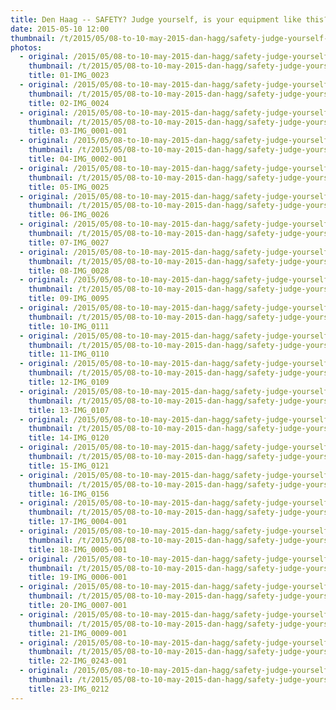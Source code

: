 ```yaml
---
title: Den Haag -- SAFETY? Judge yourself, is your equipment like this?
date: 2015-05-10 12:00
thumbnail: /t/2015/05/08-to-10-may-2015-dan-hagg/safety-judge-yourself-is-your-equipment-like-this/01-img_0023.jpg
photos:
  - original: /2015/05/08-to-10-may-2015-dan-hagg/safety-judge-yourself-is-your-equipment-like-this/01-img_0023.jpg
    thumbnail: /t/2015/05/08-to-10-may-2015-dan-hagg/safety-judge-yourself-is-your-equipment-like-this/01-img_0023.jpg
    title: 01-IMG_0023
  - original: /2015/05/08-to-10-may-2015-dan-hagg/safety-judge-yourself-is-your-equipment-like-this/02-img_0024.jpg
    thumbnail: /t/2015/05/08-to-10-may-2015-dan-hagg/safety-judge-yourself-is-your-equipment-like-this/02-img_0024.jpg
    title: 02-IMG_0024
  - original: /2015/05/08-to-10-may-2015-dan-hagg/safety-judge-yourself-is-your-equipment-like-this/03-img_0001-001.jpg
    thumbnail: /t/2015/05/08-to-10-may-2015-dan-hagg/safety-judge-yourself-is-your-equipment-like-this/03-img_0001-001.jpg
    title: 03-IMG_0001-001
  - original: /2015/05/08-to-10-may-2015-dan-hagg/safety-judge-yourself-is-your-equipment-like-this/04-img_0002-001.jpg
    thumbnail: /t/2015/05/08-to-10-may-2015-dan-hagg/safety-judge-yourself-is-your-equipment-like-this/04-img_0002-001.jpg
    title: 04-IMG_0002-001
  - original: /2015/05/08-to-10-may-2015-dan-hagg/safety-judge-yourself-is-your-equipment-like-this/05-img_0025.jpg
    thumbnail: /t/2015/05/08-to-10-may-2015-dan-hagg/safety-judge-yourself-is-your-equipment-like-this/05-img_0025.jpg
    title: 05-IMG_0025
  - original: /2015/05/08-to-10-may-2015-dan-hagg/safety-judge-yourself-is-your-equipment-like-this/06-img_0026.jpg
    thumbnail: /t/2015/05/08-to-10-may-2015-dan-hagg/safety-judge-yourself-is-your-equipment-like-this/06-img_0026.jpg
    title: 06-IMG_0026
  - original: /2015/05/08-to-10-may-2015-dan-hagg/safety-judge-yourself-is-your-equipment-like-this/07-img_0027.jpg
    thumbnail: /t/2015/05/08-to-10-may-2015-dan-hagg/safety-judge-yourself-is-your-equipment-like-this/07-img_0027.jpg
    title: 07-IMG_0027
  - original: /2015/05/08-to-10-may-2015-dan-hagg/safety-judge-yourself-is-your-equipment-like-this/08-img_0028.jpg
    thumbnail: /t/2015/05/08-to-10-may-2015-dan-hagg/safety-judge-yourself-is-your-equipment-like-this/08-img_0028.jpg
    title: 08-IMG_0028
  - original: /2015/05/08-to-10-may-2015-dan-hagg/safety-judge-yourself-is-your-equipment-like-this/09-img_0095.jpg
    thumbnail: /t/2015/05/08-to-10-may-2015-dan-hagg/safety-judge-yourself-is-your-equipment-like-this/09-img_0095.jpg
    title: 09-IMG_0095
  - original: /2015/05/08-to-10-may-2015-dan-hagg/safety-judge-yourself-is-your-equipment-like-this/10-img_0111.jpg
    thumbnail: /t/2015/05/08-to-10-may-2015-dan-hagg/safety-judge-yourself-is-your-equipment-like-this/10-img_0111.jpg
    title: 10-IMG_0111
  - original: /2015/05/08-to-10-may-2015-dan-hagg/safety-judge-yourself-is-your-equipment-like-this/11-img_0110.jpg
    thumbnail: /t/2015/05/08-to-10-may-2015-dan-hagg/safety-judge-yourself-is-your-equipment-like-this/11-img_0110.jpg
    title: 11-IMG_0110
  - original: /2015/05/08-to-10-may-2015-dan-hagg/safety-judge-yourself-is-your-equipment-like-this/12-img_0109.jpg
    thumbnail: /t/2015/05/08-to-10-may-2015-dan-hagg/safety-judge-yourself-is-your-equipment-like-this/12-img_0109.jpg
    title: 12-IMG_0109
  - original: /2015/05/08-to-10-may-2015-dan-hagg/safety-judge-yourself-is-your-equipment-like-this/13-img_0107.jpg
    thumbnail: /t/2015/05/08-to-10-may-2015-dan-hagg/safety-judge-yourself-is-your-equipment-like-this/13-img_0107.jpg
    title: 13-IMG_0107
  - original: /2015/05/08-to-10-may-2015-dan-hagg/safety-judge-yourself-is-your-equipment-like-this/14-img_0120.jpg
    thumbnail: /t/2015/05/08-to-10-may-2015-dan-hagg/safety-judge-yourself-is-your-equipment-like-this/14-img_0120.jpg
    title: 14-IMG_0120
  - original: /2015/05/08-to-10-may-2015-dan-hagg/safety-judge-yourself-is-your-equipment-like-this/15-img_0121.jpg
    thumbnail: /t/2015/05/08-to-10-may-2015-dan-hagg/safety-judge-yourself-is-your-equipment-like-this/15-img_0121.jpg
    title: 15-IMG_0121
  - original: /2015/05/08-to-10-may-2015-dan-hagg/safety-judge-yourself-is-your-equipment-like-this/16-img_0156.jpg
    thumbnail: /t/2015/05/08-to-10-may-2015-dan-hagg/safety-judge-yourself-is-your-equipment-like-this/16-img_0156.jpg
    title: 16-IMG_0156
  - original: /2015/05/08-to-10-may-2015-dan-hagg/safety-judge-yourself-is-your-equipment-like-this/17-img_0004-001.jpg
    thumbnail: /t/2015/05/08-to-10-may-2015-dan-hagg/safety-judge-yourself-is-your-equipment-like-this/17-img_0004-001.jpg
    title: 17-IMG_0004-001
  - original: /2015/05/08-to-10-may-2015-dan-hagg/safety-judge-yourself-is-your-equipment-like-this/18-img_0005-001.jpg
    thumbnail: /t/2015/05/08-to-10-may-2015-dan-hagg/safety-judge-yourself-is-your-equipment-like-this/18-img_0005-001.jpg
    title: 18-IMG_0005-001
  - original: /2015/05/08-to-10-may-2015-dan-hagg/safety-judge-yourself-is-your-equipment-like-this/19-img_0006-001.jpg
    thumbnail: /t/2015/05/08-to-10-may-2015-dan-hagg/safety-judge-yourself-is-your-equipment-like-this/19-img_0006-001.jpg
    title: 19-IMG_0006-001
  - original: /2015/05/08-to-10-may-2015-dan-hagg/safety-judge-yourself-is-your-equipment-like-this/20-img_0007-001.jpg
    thumbnail: /t/2015/05/08-to-10-may-2015-dan-hagg/safety-judge-yourself-is-your-equipment-like-this/20-img_0007-001.jpg
    title: 20-IMG_0007-001
  - original: /2015/05/08-to-10-may-2015-dan-hagg/safety-judge-yourself-is-your-equipment-like-this/21-img_0009-001.jpg
    thumbnail: /t/2015/05/08-to-10-may-2015-dan-hagg/safety-judge-yourself-is-your-equipment-like-this/21-img_0009-001.jpg
    title: 21-IMG_0009-001
  - original: /2015/05/08-to-10-may-2015-dan-hagg/safety-judge-yourself-is-your-equipment-like-this/22-img_0243-001.jpg
    thumbnail: /t/2015/05/08-to-10-may-2015-dan-hagg/safety-judge-yourself-is-your-equipment-like-this/22-img_0243-001.jpg
    title: 22-IMG_0243-001
  - original: /2015/05/08-to-10-may-2015-dan-hagg/safety-judge-yourself-is-your-equipment-like-this/23-img_0212.jpg
    thumbnail: /t/2015/05/08-to-10-may-2015-dan-hagg/safety-judge-yourself-is-your-equipment-like-this/23-img_0212.jpg
    title: 23-IMG_0212
---
```

